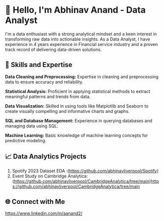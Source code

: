 # 👋 Hello, I'm Abhinav Anand - Data Analyst

I'm a data enthusiast with a strong analytical mindset and a keen interest in transforming raw data into actionable insights. As a Data Analyst, I have experience in 4 years experience in Financial service industry and a proven track record of delivering data-driven solutions.

## 🚀 Skills and Expertise

 **Data Cleaning and Preprocessing:** Expertise in cleaning and preprocessing data to ensure accuracy and reliability.

 **Statistical Analysis:** Proficient in applying statistical methods to extract meaningful patterns and trends from data.
 
 **Data Visualization:** Skilled in using tools like Matplotlib and Seaborn to create visually compelling and informative charts and graphs.
 
 **SQL and Database Management:** Experience in querying databases and managing data using SQL.
 
 **Machine Learning:** Basic knowledge of machine learning concepts for predictive modeling.

## 📈 Data Analytics Projects

1. Spotify 2023 Dataset EDA :(https://github.com/abhinavliverpool/Spotify)
2. Event Study on Cambridge Analytica: (https://github.com/abhinavliverpool/CambridgeAnalytica/tree/main)https://github.com/abhinavliverpool/CambridgeAnalytica/tree/main

## 🌐 Connect with Me
https://www.linkedin.com/in/aanand2/ 
